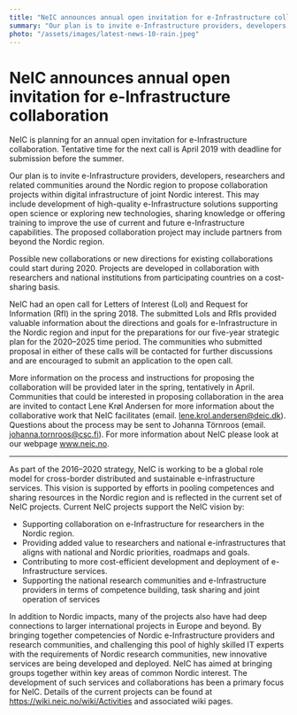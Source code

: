 ```yaml
---
title: "NeIC announces annual open invitation for e-Infrastructure collaboration"
summary: "Our plan is to invite e-Infrastructure providers, developers, researchers and related communities around the Nordic region to propose collaboration projects within digital infrastructure of joint Nordic interest."
photo: "/assets/images/latest-news-10-rain.jpeg"
---
```


NeIC announces annual open invitation for e-Infrastructure collaboration
===============================

NeIC is planning for an annual open invitation for e-Infrastructure collaboration. Tentative time for the next call is April 2019 with deadline for submission before the summer. 

Our plan is to invite e-Infrastructure providers, developers, researchers and related communities around the Nordic region to propose collaboration projects within digital infrastructure of joint Nordic interest. This may include development of high-quality e-Infrastructure solutions supporting open science or exploring new technologies, sharing knowledge or offering training to improve the use of current and future e-Infrastructure capabilities. The proposed collaboration project may include partners from beyond the Nordic region.

Possible new collaborations or new directions for existing collaborations could start during 2020. Projects are developed in collaboration with researchers and national institutions from participating countries on a cost-sharing basis. 

NeIC had an open call for Letters of Interest (LoI) and Request for Information (RfI) in the spring 2018. The submitted LoIs and RfIs  provided valuable information about the directions and goals for e-Infrastructure in the Nordic region and input for the preparations for our five-year strategic plan for the 2020–2025 time period. The communities who submitted proposal in either of these calls will be contacted for further discussions and are encouraged to submit an application to the open call.

More information on the process and instructions for proposing the collaboration will be provided later in the spring, tentatively in April. Communities that could be interested in proposing collaboration in the area are invited to contact Lene Krøl Andersen for more information about the collaborative work that NeIC facilitates (email. lene.krol.andersen@deic.dk). Questions about the process may be sent to Johanna Törnroos (email. johanna.tornroos@csc.fi). For more information about NeIC please look at our webpage www.neic.no.

-------
As part of the 2016–2020 strategy, NeIC is working to be a global role model for cross-border distributed and sustainable e-infrastructure services. This vision is supported by efforts in pooling competences and sharing resources in the Nordic region and is reflected in the current set of NeIC projects. Current NeIC projects support the NeIC vision by:
- Supporting collaboration on e-Infrastructure for researchers in the Nordic region.
- Providing added value to researchers and national e-infrastructures that aligns with national and Nordic priorities, roadmaps and goals.
- Contributing to more cost-efficient development and deployment of e-Infrastructure services.
- Supporting the national research communities and e-Infrastructure providers in terms of competence building, task sharing and joint operation of services

In addition to Nordic impacts, many of the projects also have had deep connections to larger international projects in Europe and beyond. By bringing together competencies of Nordic e-Infrastructure providers and research communities, and challenging this pool of highly skilled IT experts with the requirements of Nordic research communities, new innovative services are being developed and deployed. NeIC has aimed at bringing groups together within key areas of common Nordic interest. The development of such services and collaborations has been a primary focus for NeIC. Details of the current projects can be found at https://wiki.neic.no/wiki/Activities and associated wiki pages.
